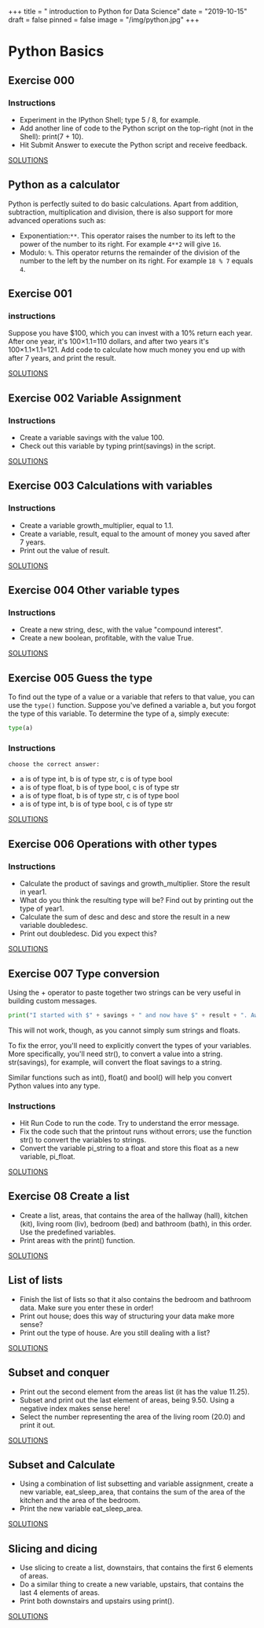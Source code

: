 +++
title = " introduction to Python for Data Science"
date = "2019-10-15"
draft = false
pinned = false
image = "/img/python.jpg"
+++
# Python Basics
## Exercise 000
### Instructions
* Experiment in the IPython Shell; type 5 / 8, for example.
* Add another line of code to the Python script on the top-right (not in the Shell): print(7 + 10).
* Hit Submit Answer to execute the Python script and receive feedback.

[SOLUTIONS](https://github.com/chiarabdy/lernblog/tree/master/content/challenges/python/E000.py)

## Python as a calculator
Python is perfectly suited to do basic calculations. Apart from addition, subtraction, multiplication and division, there is also support for more advanced operations such as:
* Exponentiation:`` ** ``. This operator raises the number to its left to the power of the number to its right. For example ``4**2`` will give ``16``.
* Modulo: ``%``. This operator returns the remainder of the division of the number to the left by the number on its right. For example ``18 % 7`` equals ``4``.
## Exercise 001
### instructions
Suppose you have $100, which you can invest with a 10% return each year. After one year, it's 100×1.1=110 dollars, and after two years it's 100×1.1×1.1=121. Add code to calculate how much money you end up with after 7 years, and print the result.

[SOLUTIONS](https://github.com/chiarabdy/lernblog/tree/master/content/challenges/python/E001.py)

## Exercise 002 Variable Assignment
### Instructions
* Create a variable savings with the value 100.
* Check out this variable by typing print(savings) in the script.

[SOLUTIONS](https://github.com/chiarabdy/lernblog/tree/master/content/challenges/python/E002.py)

## Exercise 003 Calculations with variables
### Instructions
* Create a variable growth_multiplier, equal to 1.1.
* Create a variable, result, equal to the amount of money you saved after 7 years.
* Print out the value of result.

[SOLUTIONS](https://github.com/chiarabdy/lernblog/tree/master/content/challenges/python/E003.py)

## Exercise 004 Other variable types
### Instructions
* Create a new string, desc, with the value "compound interest".
* Create a new boolean, profitable, with the value True.

[SOLUTIONS](https://github.com/chiarabdy/lernblog/tree/master/content/challenges/python/E004.py)

## Exercise 005 Guess the type
To find out the type of a value or a variable that refers to that value, you can use the ```type()``` function. Suppose you've defined a variable a, but you forgot the type of this variable. To determine the type of a, simply execute:

```python
type(a)
```
### Instructions
    choose the correct answer:
* a is of type int, b is of type str, c is of type bool
* a is of type float, b is of type bool, c is of type str
* a is of type float, b is of type str, c is of type bool
* a is of type int, b is of type bool, c is of type str

[SOLUTIONS](https://github.com/chiarabdy/lernblog/tree/master/content/challenges/python/E005.py)

## Exercise 006 Operations with other types
### Instructions

* Calculate the product of savings and growth_multiplier. Store the result in year1.
* What do you think the resulting type will be? Find out by printing out the type of year1.
* Calculate the sum of desc and desc and store the result in a new variable doubledesc.
* Print out doubledesc. Did you expect this?

[SOLUTIONS](https://github.com/chiarabdy/lernblog/tree/master/content/challenges/python/E006.py)

## Exercise 007 Type conversion 
Using the + operator to paste together two strings can be very useful in building custom messages.
```py
print("I started with $" + savings + " and now have $" + result + ". Awesome!")
```
This will not work, though, as you cannot simply sum strings and floats.

To fix the error, you'll need to explicitly convert the types of your variables. More specifically, you'll need str(), to convert a value into a string. str(savings), for example, will convert the float savings to a string.

Similar functions such as int(), float() and bool() will help you convert Python values into any type.
### Instructions
* Hit Run Code to run the code. Try to understand the error message.
* Fix the code such that the printout runs without errors; use the function str() to convert the variables to  strings.
* Convert the variable pi_string to a float and store this float as a new variable, pi_float.

[SOLUTIONS](https://github.com/chiarabdy/lernblog/tree/master/content/challenges/python/E007.py)

## Exercise 08 Create a list
* Create a list, areas, that contains the area of the hallway (hall), kitchen (kit), living room (liv),
  bedroom (bed) and bathroom (bath), in this order. Use the predefined variables.
* Print areas with the print() function.

[SOLUTIONS](https://github.com/chiarabdy/lernblog/tree/master/content/challenges/python/E008.py)

## List of lists

* Finish the list of lists so that it also contains the bedroom and bathroom data. Make sure you enter these in order!
* Print out house; does this way of structuring your data make more sense?
* Print out the type of house. Are you still dealing with a list?

[SOLUTIONS](https://github.com/chiarabdy/lernblog/tree/master/content/challenges/python/E009.py)

## Subset and conquer
* Print out the second element from the areas list (it has the value 11.25).
* Subset and print out the last element of areas, being 9.50. Using a negative index makes sense here!
* Select the number representing the area of the living room (20.0) and print it out.

[SOLUTIONS](https://github.com/chiarabdy/lernblog/tree/master/content/challenges/python/E010.py)

## Subset and Calculate
* Using a combination of list subsetting and variable assignment, create a new variable, eat_sleep_area, that contains the sum of the area of the kitchen and the area of the bedroom.
* Print the new variable eat_sleep_area.

[SOLUTIONS](https://github.com/chiarabdy/lernblog/tree/master/content/challenges/python/E011.py)

## Slicing and dicing
* Use slicing to create a list, downstairs, that contains the first 6 elements of areas.
* Do a similar thing to create a new variable, upstairs, that contains the last 4 elements of areas.
* Print both downstairs and upstairs using print().

[SOLUTIONS](https://github.com/chiarabdy/lernblog/tree/master/content/challenges/python/E012.py)

